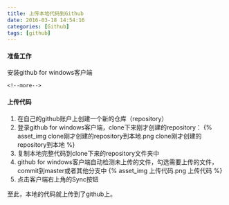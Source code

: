 ```yaml
---
title: 上传本地代码到Github
date: 2016-03-18 14:54:16
categories: [Github]
tags: [github]
---
```


#### 准备工作
安装github for windows客户端

    <!--more-->

#### 上传代码
1. 在自己的github账户上创建一个新的仓库（repository）
2. 登录github for windows客户端，clone下来刚才创建的repository：
{% asset_img clone刚才创建的repository到本地.png clone刚才创建的repository到本地 %}
3. 复制本地完整代码到clone下来的repository文件夹中
4. github for windows客户端自动检测未上传的文件，勾选需要上传的文件，commit到master或者其他分支中
{% asset_img 上传代码.png 上传代码 %}
5. 点击客户端右上角的Sync按钮

至此，本地的代码就上传到了github上。
